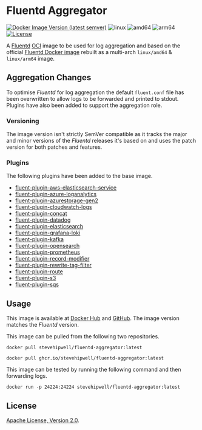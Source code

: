 # Fluentd Aggregator

[![Docker Image Version (latest semver)](https://img.shields.io/docker/v/stevehipwell/fluentd-aggregator?sort=semver)](https://hub.docker.com/r/stevehipwell/fluentd-aggregator)
![linux](https://img.shields.io/badge/os-linux-brightgreen)
![amd64](https://img.shields.io/badge/arch-amd64-brightgreen)
![arm64](https://img.shields.io/badge/arch-arm64-brightgreen)
[![License](https://img.shields.io/badge/license-Apache%202.0-blue.svg)](https://opensource.org/licenses/Apache-2.0)

A [Fluentd](https://www.fluentd.org/) [OCI](https://opencontainers.org/) image to be used for log aggregation and based on the official [Fluentd Docker image](https://github.com/fluent/fluentd-docker-image) rebuilt as a multi-arch `linux/amd64` & `linux/arm64` image.

## Aggregation Changes

To optimise _Fluentd_ for log aggregation the default `fluent.conf` file has been overwritten to allow logs to be forwarded and printed to stdout. Plugins have also been added to support the aggregation role.

### Versioning

The image version isn't strictly SemVer compatible as it tracks the major and minor versions of the _Fluentd_ releases it's based on and uses the patch version for both patches and features.

### Plugins

The following plugins have been added to the base image.

- [fluent-plugin-aws-elasticsearch-service](https://github.com/atomita/fluent-plugin-aws-elasticsearch-service)
- [fluent-plugin-azure-loganalytics](https://github.com/yokawasa/fluent-plugin-azure-loganalytics)
- [fluent-plugin-azurestorage-gen2](https://github.com/oleewere/fluent-plugin-azurestorage-gen2)
- [fluent-plugin-cloudwatch-logs](https://github.com/fluent-plugins-nursery/fluent-plugin-cloudwatch-logs)
- [fluent-plugin-concat](https://github.com/fluent-plugins-nursery/fluent-plugin-concat)
- [fluent-plugin-datadog](https://github.com/DataDog/fluent-plugin-datadog)
- [fluent-plugin-elasticsearch](https://docs.fluentd.org/output/elasticsearch)
- [fluent-plugin-grafana-loki](https://github.com/grafana/loki/tree/main/clients/cmd/fluentd)
- [fluent-plugin-kafka](https://github.com/fluent/fluent-plugin-kafka)
- [fluent-plugin-opensearch](https://github.com/fluent/fluent-plugin-opensearch)
- [fluent-plugin-prometheus](https://github.com/fluent/fluent-plugin-prometheus)
- [fluent-plugin-record-modifier](https://github.com/repeatedly/fluent-plugin-record-modifier)
- [fluent-plugin-rewrite-tag-filter](https://github.com/fluent/fluent-plugin-rewrite-tag-filter)
- [fluent-plugin-route](https://github.com/tagomoris/fluent-plugin-route)
- [fluent-plugin-s3](https://docs.fluentd.org/output/s3)
- [fluent-plugin-sqs](https://github.com/ixixi/fluent-plugin-sqs)

## Usage

This image is available at [Docker Hub](https://hub.docker.com/r/stevehipwellt/fluentd-aggregator) and [GitHub](https://github.com/users/stevehipwell/packages/container/package/fluentd-aggregator). The image version matches the _Fluentd_ version.

This image can be pulled from the following two repositories.

```shell
docker pull stevehipwell/fluentd-aggregator:latest

docker pull ghcr.io/stevehipwell/fluentd-aggregator:latest
```

This image can be tested by running the following command and then forwarding logs.

```shell
docker run -p 24224:24224 stevehipwell/fluentd-aggregator:latest
```

## License

[Apache License, Version 2.0](./LICENSE).
